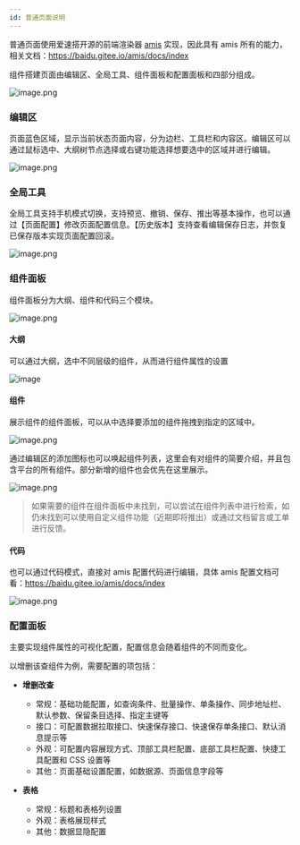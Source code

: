 ```yaml
---
id: 普通页面说明
---
```


普通页面使用爱速搭开源的前端渲染器 [amis](https://github.com/baidu/amis) 实现，因此具有 amis 所有的能力，相关文档：<https://baidu.gitee.io/amis/docs/index>

组件搭建页面由编辑区、全局工具、组件面板和配置面板和四部分组成。

![image.png](/img/页面设计/普通页面设计/普通页面说明/image_a5db94e.png)

### 编辑区

页面蓝色区域，显示当前状态页面内容，分为边栏、工具栏和内容区。编辑区可以通过鼠标选中、大纲树节点选择或右键功能选择想要选中的区域并进行编辑。

![image.png](/img/页面设计/普通页面设计/普通页面说明/image_0ba8f60.png)

### 全局工具

全局工具支持手机模式切换，支持预览、撤销、保存、推出等基本操作，也可以通过【页面配置】修改页面配置信息。【历史版本】支持查看编辑保存日志，并恢复已保存版本实现页面配置回滚。

![image.png](/img/页面设计/普通页面设计/普通页面说明/image_9603a33.png)

### 组件面板

组件面板分为大纲、组件和代码三个模块。

![image.png](/img/页面设计/普通页面设计/普通页面说明/image_8410748.png)

#### 大纲

可以通过大纲，选中不同层级的组件，从而进行组件属性的设置

![image](/img/页面设计/普通页面设计/普通页面说明/f36b6196146e35af099bdcf095cd2edf.png)

#### 组件

展示组件的组件面板，可以从中选择要添加的组件拖拽到指定的区域中。

![image.png](/img/页面设计/普通页面设计/普通页面说明/image_1557190.png)

通过编辑区的添加图标也可以唤起组件列表，这里会有对组件的简要介绍，并且包含平台的所有组件。部分新增的组件也会优先在这里展示。

![image.png](/img/页面设计/普通页面设计/普通页面说明/image_89cac54.png)

> 如果需要的组件在组件面板中未找到，可以尝试在组件列表中进行检索，如仍未找到可以使用自定义组件功能（近期即将推出）或通过文档留言或工单进行反馈。

#### 代码

也可以通过代码模式，直接对 amis 配置代码进行编辑，具体 amis 配置文档可看：<https://baidu.gitee.io/amis/docs/index>

![image.png](/img/页面设计/普通页面设计/普通页面说明/image_7424781.png)

### 配置面板

主要实现组件属性的可视化配置，配置信息会随着组件的不同而变化。

以增删该查组件为例，需要配置的项包括：

- **增删改查**

  - 常规：基础功能配置，如查询条件、批量操作、单条操作、同步地址栏、默认参数、保留条目选择、指定主键等
  - 接口：可配置数据拉取接口、快速保存接口、快速保存单条接口、默认消息提示等
  - 外观：可配置内容展现方式、顶部工具栏配置、底部工具栏配置、快捷工具配置和 CSS 设置等
  - 其他：页面基础设置配置，如数据源、页面信息字段等

- **表格**

  - 常规：标题和表格列设置
  - 外观：表格展现样式
  - 其他：数据显隐配置
